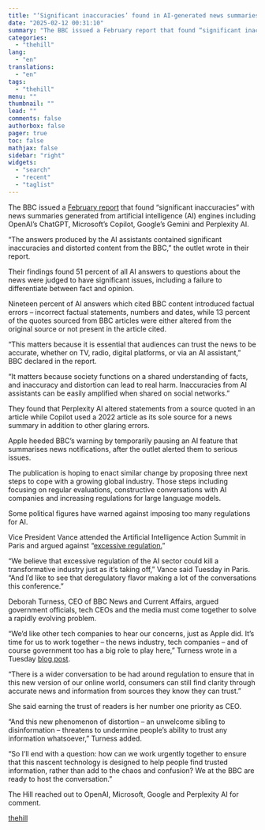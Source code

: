 ```yaml
---
title: "‘Significant inaccuracies’ found in AI-generated news summaries: BBC"
date: "2025-02-12 00:31:10"
summary: "The BBC issued a February report that found “significant inaccuracies” with news summaries generated from artificial intelligence (AI) engines including OpenAI’s ChatGPT, Microsoft’s Copilot, Google’s Gemini and Perplexity AI. “The answers produced by the AI assistants contained significant inaccuracies and distorted content from the BBC,” the outlet wrote in their..."
categories:
  - "thehill"
lang:
  - "en"
translations:
  - "en"
tags:
  - "thehill"
menu: ""
thumbnail: ""
lead: ""
comments: false
authorbox: false
pager: true
toc: false
mathjax: false
sidebar: "right"
widgets:
  - "search"
  - "recent"
  - "taglist"
---
```


The BBC issued a [February report](https://www.bbc.co.uk/aboutthebbc/documents/bbc-research-into-ai-assistants.pdf) that found “significant inaccuracies” with news summaries generated from artificial intelligence (AI) engines including OpenAI’s ChatGPT, Microsoft’s Copilot, Google’s Gemini and Perplexity AI.

“The answers produced by the AI assistants contained significant inaccuracies and distorted content from the BBC,” the outlet wrote in their report.

Their findings found 51 percent of all AI answers to questions about the news were judged to have significant issues, including a failure to differentiate between fact and opinion.

Nineteen percent of AI answers which cited BBC content introduced factual errors – incorrect factual statements, numbers and dates, while 13 percent of the quotes sourced from BBC articles were either altered from the original source or not present in the article cited.

“This matters because it is essential that audiences can trust the news to be accurate, whether on TV, radio, digital platforms, or via an AI assistant,” BBC declared in the report.

“It matters because society functions on a shared understanding of facts, and inaccuracy and distortion can lead to real harm. Inaccuracies from AI assistants can be easily amplified when shared on social networks.”

They found that Perplexity AI altered statements from a source quoted in an article while Copilot used a 2022 article as its sole source for a news summary in addition to other glaring errors.

Apple heeded BBC’s warning by temporarily pausing an AI feature that summarises news notifications, after the outlet alerted them to serious issues.

The publication is hoping to enact similar change by proposing three next steps to cope with a growing global industry. Those steps including focusing on regular evaluations, constructive conversations with AI companies and increasing regulations for large language models.

Some political figures have warned against imposing too many regulations for AI.

Vice President Vance attended the Artificial Intelligence Action Summit in Paris and argued against “[excessive regulation.](https://thehill.com/policy/technology/5137834-trump-administration-ai-regulation/)”

“We believe that excessive regulation of the AI sector could kill a transformative industry just as it’s taking off,” Vance said Tuesday in Paris. “And I’d like to see that deregulatory flavor making a lot of the conversations this conference.”

Deborah Turness, CEO of BBC News and Current Affairs, argued government officials, tech CEOs and the media must come together to solve a rapidly evolving problem.

“We’d like other tech companies to hear our concerns, just as Apple did. It’s time for us to work together – the news industry, tech companies – and of course government too has a big role to play here,” Turness wrote in a Tuesday [blog post](https://www.bbc.co.uk/mediacentre/2025/articles/how-distortion-is-affecting-ai-assistants?xtor=AL-72-%5Bpartner%5D-%5Byahoo.north.america%5D-%5Blink%5D-%5Bnews%5D-%5Bbizdev%5D-%5Bisapi%5D).

“There is a wider conversation to be had around regulation to ensure that in this new version of our online world, consumers can still find clarity through accurate news and information from sources they know they can trust.”

She said earning the trust of readers is her number one priority as CEO.

“And this new phenomenon of distortion – an unwelcome sibling to disinformation – threatens to undermine people’s ability to trust any information whatsoever,” Turness added.

“So I’ll end with a question: how can we work urgently together to ensure that this nascent technology is designed to help people find trusted information, rather than add to the chaos and confusion? We at the BBC are ready to host the conversation.”

The Hill reached out to OpenAI, Microsoft, Google and Perplexity AI for comment.

[thehill](https://thehill.com/policy/technology/5138279-bbc-report-ai-summaries-inaccurate/)
